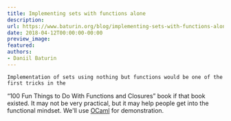 ```yaml
---
title: Implementing sets with functions alone
description:
url: https://www.baturin.org/blog/implementing-sets-with-functions-alone
date: 2018-04-12T00:00:00-00:00
preview_image:
featured:
authors:
- Daniil Baturin
---
```



    Implementation of sets using nothing but functions would be one of the first tricks in the
&ldquo;100 Fun Things to Do With Functions and Closures&rdquo; book if that book existed.
It may not be very practical, but it may help people get into the functional mindset.
We'll use <a href="http://ocaml.org">OCaml</a> for demonstration.
    

